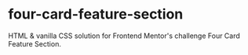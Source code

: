 # four-card-feature-section
HTML &amp; vanilla CSS solution for Frontend Mentor's challenge Four Card Feature Section.
